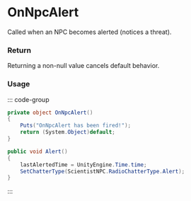 # OnNpcAlert
<Badge type="info" text="NPC"/><Badge type="danger" text="Carbon Compatible"/><Badge type="warning" text="Oxide Compatible"/>
Called when an NPC becomes alerted (notices a threat).

### Return
Returning a non-null value cancels default behavior.

### Usage
::: code-group
```csharp [Example]
private object OnNpcAlert()
{
	Puts("OnNpcAlert has been fired!");
	return (System.Object)default;
}
```
```csharp [Source — Assembly-CSharp @ ScientistNPC]
public void Alert()
{
	lastAlertedTime = UnityEngine.Time.time;
	SetChatterType(ScientistNPC.RadioChatterType.Alert);
}

```
:::
